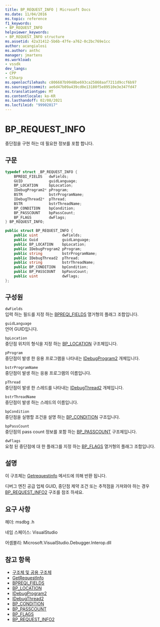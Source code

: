 ```yaml
---
title: BP_REQUEST_INFO | Microsoft Docs
ms.date: 11/04/2016
ms.topic: reference
f1_keywords:
- BP_REQUEST_INFO
helpviewer_keywords:
- BP_REQUEST_INFO structure
ms.assetid: 42a31412-5b6b-47fe-a762-0c2bc769e1cc
author: acangialosi
ms.author: anthc
manager: jmartens
ms.workload:
- vssdk
dev_langs:
- CPP
- CSharp
ms.openlocfilehash: c806687b9948be693ca25868aaf7211d9ccf6b97
ms.sourcegitcommit: ae6d47b09a439cd0e13180f5e89510e3e347fd47
ms.translationtype: MT
ms.contentlocale: ko-KR
ms.lasthandoff: 02/08/2021
ms.locfileid: "99902017"
---
```

# <a name="bp_request_info"></a>BP_REQUEST_INFO
중단점을 구현 하는 데 필요한 정보를 포함 합니다.

## <a name="syntax"></a>구문

```cpp
typedef struct _BP_REQUEST_INFO {
    BPREQI_FIELDS   dwFields;
    GUID            guidLanguage;
    BP_LOCATION     bpLocation;
    IDebugProgram2* pProgram;
    BSTR            bstrProgramName;
    IDebugThread2*  pThread;
    BSTR            bstrThreadName;
    BP_CONDITION    bpCondition;
    BP_PASSCOUNT    bpPassCount;
    BP_FLAGS        dwFlags;
} BP_REQUEST_INFO;
```

```csharp
public struct BP_REQUEST_INFO {
    public uint           dwFields;
    public Guid           guidLanguage;
    public BP_LOCATION    bpLocation;
    public IDebugProgram2 pProgram;
    public string         bstrProgramName;
    public IDebugThread2  pThread;
    public string         bstrThreadName;
    public BP_CONDITION   bpCondition;
    public BP_PASSCOUNT   bpPassCount;
    public uint           dwFlags;
};
```

## <a name="members"></a>구성원
`dwFields`\
입력 하는 필드를 지정 하는 [BPREQI_FIELDS](../../../extensibility/debugger/reference/bpreqi-fields.md) 열거형의 플래그 조합입니다.

`guidLanguage`\
언어 GUID입니다.

`bpLocation`\
중단점 위치의 형식을 지정 하는 [BP_LOCATION](../../../extensibility/debugger/reference/bp-location.md) 구조체입니다.

`pProgram`\
중단점이 발생 한 응용 프로그램을 나타내는 [IDebugProgram2](../../../extensibility/debugger/reference/idebugprogram2.md) 개체입니다.

`bstrProgramName`\
중단점이 발생 하는 응용 프로그램의 이름입니다.

`pThread`\
중단점이 발생 한 스레드를 나타내는 [IDebugThread2](../../../extensibility/debugger/reference/idebugthread2.md) 개체입니다.

`bstrThreadName`\
중단점이 발생 하는 스레드의 이름입니다.

`bpCondition`\
중단점을 실행할 조건을 설명 하는 [BP_CONDITION](../../../extensibility/debugger/reference/bp-condition.md) 구조입니다.

`bpPassCount`\
중단점의 pass count 정보를 포함 하는 [BP_PASSCOUNT](../../../extensibility/debugger/reference/bp-passcount.md) 구조체입니다.

`dwFlags`\
요청 된 중단점에 대 한 플래그를 지정 하는 [BP_FLAGS](../../../extensibility/debugger/reference/bp-flags.md) 열거형의 플래그 조합입니다.

## <a name="remarks"></a>설명
이 구조체는 [Getrequestinfo](../../../extensibility/debugger/reference/idebugbreakpointrequest2-getrequestinfo.md) 메서드에 의해 반환 됩니다.

디버그 엔진 공급 업체 GUID, 중단점 제약 조건 또는 추적점을 가져와야 하는 경우 [BP_REQUEST_INFO2](../../../extensibility/debugger/reference/bp-request-info2.md) 구조를 참조 하세요.

## <a name="requirements"></a>요구 사항
헤더: msdbg .h

네임 스페이스: VisualStudio

어셈블리: Microsoft.VisualStudio.Debugger.Interop.dll

## <a name="see-also"></a>참고 항목
- [구조체 및 공용 구조체](../../../extensibility/debugger/reference/structures-and-unions.md)
- [GetRequestInfo](../../../extensibility/debugger/reference/idebugbreakpointrequest2-getrequestinfo.md)
- [BPREQI_FIELDS](../../../extensibility/debugger/reference/bpreqi-fields.md)
- [BP_LOCATION](../../../extensibility/debugger/reference/bp-location.md)
- [IDebugProgram2](../../../extensibility/debugger/reference/idebugprogram2.md)
- [IDebugThread2](../../../extensibility/debugger/reference/idebugthread2.md)
- [BP_CONDITION](../../../extensibility/debugger/reference/bp-condition.md)
- [BP_PASSCOUNT](../../../extensibility/debugger/reference/bp-passcount.md)
- [BP_FLAGS](../../../extensibility/debugger/reference/bp-flags.md)
- [BP_REQUEST_INFO2](../../../extensibility/debugger/reference/bp-request-info2.md)
